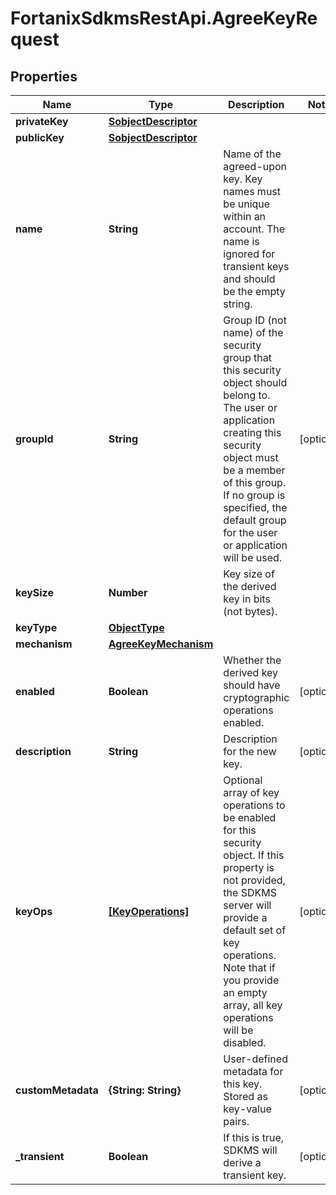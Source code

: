 # FortanixSdkmsRestApi.AgreeKeyRequest

## Properties
Name | Type | Description | Notes
------------ | ------------- | ------------- | -------------
**privateKey** | [**SobjectDescriptor**](SobjectDescriptor.md) |  | 
**publicKey** | [**SobjectDescriptor**](SobjectDescriptor.md) |  | 
**name** | **String** | Name of the agreed-upon key. Key names must be unique within an account. The name is ignored for transient keys and should be the empty string. | 
**groupId** | **String** | Group ID (not name) of the security group that this security object should belong to. The user or application creating this security object must be a member of this group. If no group is specified, the default group for the user or application will be used.  | [optional] 
**keySize** | **Number** | Key size of the derived key in bits (not bytes). | 
**keyType** | [**ObjectType**](ObjectType.md) |  | 
**mechanism** | [**AgreeKeyMechanism**](AgreeKeyMechanism.md) |  | 
**enabled** | **Boolean** | Whether the derived key should have cryptographic operations enabled. | [optional] 
**description** | **String** | Description for the new key. | [optional] 
**keyOps** | [**[KeyOperations]**](KeyOperations.md) | Optional array of key operations to be enabled for this security object. If this property is not provided, the SDKMS server will provide a default set of key operations. Note that if you provide an empty array, all key operations will be disabled.  | [optional] 
**customMetadata** | **{String: String}** | User-defined metadata for this key. Stored as key-value pairs. | [optional] 
**_transient** | **Boolean** | If this is true, SDKMS will derive a transient key. | [optional] 


